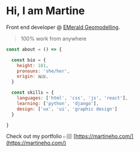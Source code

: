# Hi, I am Martine 

Front end developer @ [EMerald Geomodelling](https://www.emerald-geomodelling.com/).

> 100% work from anywhere


```js
const about = () => {

  const bio = {
    height: 181, 
    pronouns: 'she/her',
    origin: 🇳🇴,
  }

  const skills = {
    languages: ['html', 'css', 'js', 'react'],
    learning: ['python', 'django'],
    design: ['ux', 'ui', 'graphic design'] 
  }

}
```

Check out my portfolio 👉🏽 [https://martineho.com/](https://martineho.com/)





<!--
**martineho/martineho** is a ✨ _special_ ✨ repository because its `README.md` (this file) appears on your GitHub profile.

Here are some ideas to get you started:

- 🔭 I’m currently working on ...
- 🌱 I’m currently learning ...
- 👯 I’m looking to collaborate on ...
- 🤔 I’m looking for help with ...
- 💬 Ask me about ...
- 📫 How to reach me: ...
- 😄 Pronouns: ...
- ⚡ Fun fact: ...
-->
